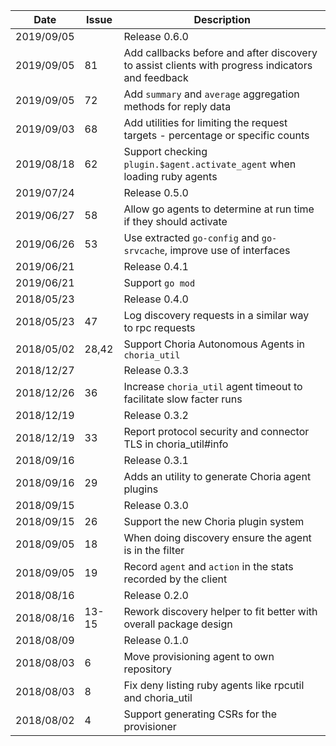 |Date      |Issue |Description                                                                                              |
|----------|------|---------------------------------------------------------------------------------------------------------|
|2019/09/05|      |Release 0.6.0                                                                                            |
|2019/09/05|81    |Add callbacks before and after discovery to assist clients with progress indicators and feedback         |
|2019/09/05|72    |Add `summary` and `average` aggregation methods for reply data                                           |
|2019/09/03|68    |Add utilities for limiting the request targets - percentage or specific counts                           |
|2019/08/18|62    |Support checking `plugin.$agent.activate_agent` when loading ruby agents                                 |
|2019/07/24|      |Release 0.5.0                                                                                            |
|2019/06/27|58    |Allow go agents to determine at run time if they should activate                                         |
|2019/06/26|53    |Use extracted `go-config` and `go-srvcache`, improve use of interfaces                                   |
|2019/06/21|      |Release 0.4.1                                                                                            |
|2019/06/21|      |Support `go mod`                                                                                         |
|2018/05/23|      |Release 0.4.0                                                                                            |
|2018/05/23|47    |Log discovery requests in a similar way to rpc requests                                                  |
|2018/05/02|28,42 |Support Choria Autonomous Agents in `choria_util`                                                        |
|2018/12/27|      |Release 0.3.3                                                                                            |
|2018/12/26|36    |Increase `choria_util` agent timeout to facilitate slow facter runs                                      |
|2018/12/19|      |Release 0.3.2                                                                                            |
|2018/12/19|33    |Report protocol security and connector TLS in choria_util#info                                           |
|2018/09/16|      |Release 0.3.1                                                                                            |
|2018/09/16|29    |Adds an utility to generate Choria agent plugins                                                         |
|2018/09/15|      |Release 0.3.0                                                                                            |
|2018/09/15|26    |Support the new Choria plugin system                                                                     |
|2018/09/05|18    |When doing discovery ensure the agent is in the filter                                                   |
|2018/09/05|19    |Record `agent` and `action` in the stats recorded by the client                                          |
|2018/08/16|      |Release 0.2.0                                                                                            |
|2018/08/16|13-15 |Rework discovery helper to fit better with overall package design                                        |
|2018/08/09|      |Release 0.1.0                                                                                            |
|2018/08/03|6     |Move provisioning agent to own repository                                                                |
|2018/08/03|8     |Fix deny listing ruby agents like rpcutil and choria_util                                                |
|2018/08/02|4     |Support generating CSRs for the provisioner                                                              |
